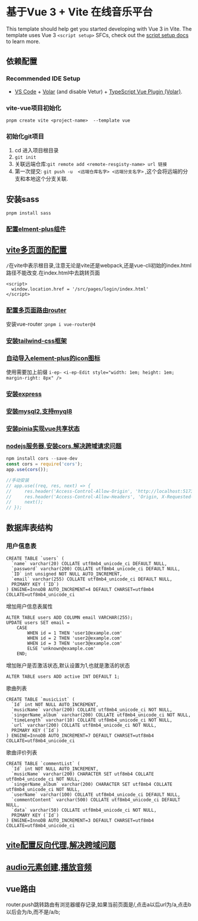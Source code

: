 # 基于Vue 3 + Vite 在线音乐平台

This template should help get you started developing with Vue 3 in Vite. The template uses Vue 3 `<script setup>` SFCs, check out the [script setup docs](https://v3.vuejs.org/api/sfc-script-setup.html#sfc-script-setup) to learn more.

## 依赖配置
### Recommended IDE Setup

- [VS Code](https://code.visualstudio.com/) + [Volar](https://marketplace.visualstudio.com/items?itemName=Vue.volar) (and disable Vetur) + [TypeScript Vue Plugin (Volar)](https://marketplace.visualstudio.com/items?itemName=Vue.vscode-typescript-vue-plugin).

### vite-vue项目初始化
`pnpm create vite <project-name>  --template vue`

### 初始化git项目
1. cd 进入项目根目录
2. `git init`
3. 关联远端仓库:`git remote add <remote-resgisty-name> url 链接`
4. 第一次提交: `git push -u  <远端仓库名字> <远端分支名字>` ,这个会将远端的分支和本地这个分支关联.
## 安装sass
`pnpm install sass`

### [配置elment-plus组件](https://element-plus.org/zh-CN/guide/quickstart.html)

## [vite多页面的配置](https://juejin.cn/post/7106707438900314148)
`/`在vite中表示根目录,注意无论是vite还是webpack,还是vue-cli初始的index.html路径不能改变.在index.html中去跳转页面
```
<script>
  window.location.href = '/src/pages/login/index.html'
</script>
```

### [配置多页面路由router](https://blog.csdn.net/qq_42825870/article/details/120749062)
安装vue-router :`pnpm i vue-router@4`

### [安装tailwind-css框架](https://www.tailwindcss.cn/docs/guides/vite#vue)


### [自动导入element-plus的icon图标](https://blog.csdn.net/qq_39111074/article/details/130063159)
使用需要加上前缀 `i-ep-` `<i-ep-Edit style="width: 1em; height: 1em; margin-right: 8px" />`


### [安装express](https://www.expressjs.com.cn/starter/hello-world.html)

### [安装mysql2,支持myql8](https://www.npmjs.com/package/mysql2)

### [安装pinia实现vue共享状态](https://pinia.vuejs.org/zh/core-concepts/)

###  [nodejs服务器,安装cors,解决跨域请求问题](https://juejin.cn/post/6844903945656074248)
```js
npm install cors --save-dev
const cors = require('cors');
app.use(cors());

//手动安装
// app.use((req, res, next) => {
//     res.header('Access-Control-Allow-Origin', 'http://localhost:5173');
//     res.header('Access-Control-Allow-Headers', 'Origin, X-Requested-With, Content-Type, Accept');
//     next();
// });
```


## 数据库表结构

### 用户信息表
```mysql
CREATE TABLE `users` (
  `name` varchar(20) COLLATE utf8mb4_unicode_ci DEFAULT NULL,
  `password` varchar(200) COLLATE utf8mb4_unicode_ci DEFAULT NULL,
  `ID` int unsigned NOT NULL AUTO_INCREMENT,
  `email` varchar(255) COLLATE utf8mb4_unicode_ci DEFAULT NULL,
  PRIMARY KEY (`ID`)
) ENGINE=InnoDB AUTO_INCREMENT=4 DEFAULT CHARSET=utf8mb4 COLLATE=utf8mb4_unicode_ci
```

增加用户信息表属性
```mysql
ALTER TABLE users ADD COLUMN email VARCHAR(255);
UPDATE users SET email = 
    CASE 
        WHEN id = 1 THEN 'user1@example.com'
        WHEN id = 2 THEN 'user2@example.com'
        WHEN id = 3 THEN 'user3@example.com'
        ELSE 'unknown@example.com'
    END;
```

增加账户是否激活状态,默认设置为1,也就是激活的状态
```mysql
ALTER TABLE users ADD active INT DEFAULT 1;
```

歌曲列表
```mysql
CREATE TABLE `musicList` (
  `Id` int NOT NULL AUTO_INCREMENT,
  `musicName` varchar(200) COLLATE utf8mb4_unicode_ci NOT NULL,
  `singerName_album` varchar(200) COLLATE utf8mb4_unicode_ci NOT NULL,
  `timeLength` varchar(10) COLLATE utf8mb4_unicode_ci NOT NULL,
  `url` varchar(200) COLLATE utf8mb4_unicode_ci NOT NULL,
  PRIMARY KEY (`Id`)
) ENGINE=InnoDB AUTO_INCREMENT=7 DEFAULT CHARSET=utf8mb4 COLLATE=utf8mb4_unicode_ci
```

歌曲评价列表
```mysql
CREATE TABLE `commentList` (
  `Id` int NOT NULL AUTO_INCREMENT,
  `musicName` varchar(200) CHARACTER SET utf8mb4 COLLATE utf8mb4_unicode_ci NOT NULL,
  `singerName_album` varchar(200) CHARACTER SET utf8mb4 COLLATE utf8mb4_unicode_ci NOT NULL,
  `userName` varchar(100) COLLATE utf8mb4_unicode_ci DEFAULT NULL,
  `commentContent` varchar(500) COLLATE utf8mb4_unicode_ci DEFAULT NULL,
  `data` varchar(50) COLLATE utf8mb4_unicode_ci NOT NULL,
  PRIMARY KEY (`Id`)
) ENGINE=InnoDB AUTO_INCREMENT=3 DEFAULT CHARSET=utf8mb4 COLLATE=utf8mb4_unicode_ci
```
## [vite配置反向代理,解决跨域问题](https://zxuqian.cn/vite-proxy-config/)


## [audio元素创建,播放音频](https://developer.mozilla.org/zh-CN/docs/Web/HTML/Element/audio)


## vue路由
router.push跳转路由有浏览器缓存记录,如果当前页面是/,点击a以后url为/a,点击b以后会为/b,而不是/a/b;

